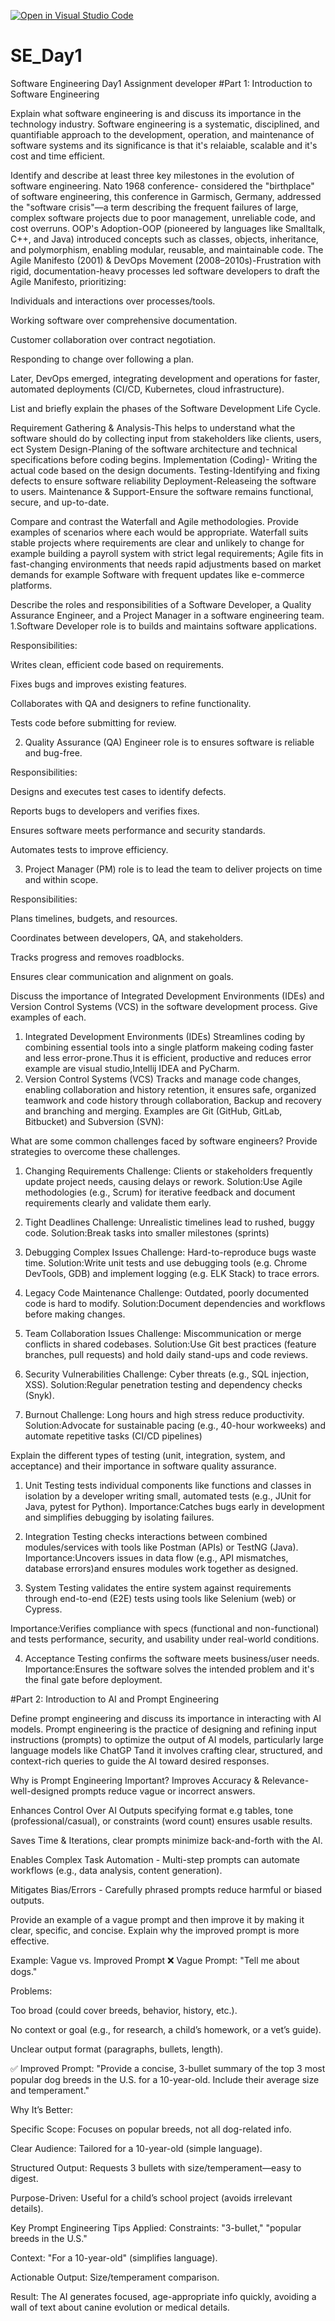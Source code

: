 [![Open in Visual Studio Code](https://classroom.github.com/assets/open-in-vscode-2e0aaae1b6195c2367325f4f02e2d04e9abb55f0b24a779b69b11b9e10269abc.svg)](https://classroom.github.com/online_ide?assignment_repo_id=19092078&assignment_repo_type=AssignmentRepo)
# SE_Day1
Software Engineering Day1 Assignment
developer
#Part 1: Introduction to Software Engineering

Explain what software engineering is and discuss its importance in the technology industry.
Software engineering is a systematic, disciplined, and quantifiable approach to the development, operation, and maintenance of software systems and its significance is that it's relaiable, scalable and it's cost and time efficient.

Identify and describe at least three key milestones in the evolution of software engineering.
Nato 1968 conference- considered the "birthplace" of software engineering, this conference in Garmisch, Germany, addressed the "software crisis"—a term describing the frequent failures of large, complex software projects due to poor management, unreliable code, and cost overruns.
OOP's Adoption-OOP (pioneered by languages like Smalltalk, C++, and Java) introduced concepts such as classes, objects, inheritance, and polymorphism, enabling modular, reusable, and maintainable code.
 The Agile Manifesto (2001) & DevOps Movement (2008–2010s)-Frustration with rigid, documentation-heavy processes led software developers to draft the Agile Manifesto, prioritizing:

Individuals and interactions over processes/tools.

Working software over comprehensive documentation.

Customer collaboration over contract negotiation.

Responding to change over following a plan.

Later, DevOps emerged, integrating development and operations for faster, automated deployments (CI/CD, Kubernetes, cloud infrastructure).



List and briefly explain the phases of the Software Development Life Cycle.

Requirement Gathering & Analysis-This helps to understand what the software should do by collecting input from stakeholders like clients, users, ect
System Design-Planing of the software architecture and technical specifications before coding begins.
Implementation (Coding)- Writing the actual code based on the design documents.
Testing-Identifying and fixing defects to ensure software reliability
Deployment-Releaseing the software to users.
Maintenance & Support-Ensure the software remains functional, secure, and up-to-date.

Compare and contrast the Waterfall and Agile methodologies. Provide examples of scenarios where each would be appropriate.
 Waterfall suits stable projects where requirements are clear and unlikely to change for example building a payroll system with strict legal requirements; Agile fits in fast-changing environments that needs rapid adjustments based on market demands for example Software with frequent updates like e-commerce platforms.

Describe the roles and responsibilities of a Software Developer, a Quality Assurance Engineer, and a Project Manager in a software engineering team.
1.Software Developer role is to builds and maintains software applications.

Responsibilities:

Writes clean, efficient code based on requirements.

Fixes bugs and improves existing features.

Collaborates with QA and designers to refine functionality.

Tests code before submitting for review.

2. Quality Assurance (QA) Engineer role is to ensures software is reliable and bug-free.

Responsibilities:

Designs and executes test cases to identify defects.

Reports bugs to developers and verifies fixes.

Ensures software meets performance and security standards.

Automates tests to improve efficiency.

3. Project Manager (PM) role is to lead the team to deliver projects on time and within scope.

Responsibilities:

Plans timelines, budgets, and resources.

Coordinates between developers, QA, and stakeholders.

Tracks progress and removes roadblocks.

Ensures clear communication and alignment on goals.

Discuss the importance of Integrated Development Environments (IDEs) and Version Control Systems (VCS) in the software development process. Give examples of each.
1. Integrated Development Environments (IDEs) Streamlines coding by combining essential tools into a single platform makeing coding faster and less error-prone.Thus it is efficient, productive and reduces error example are visual studio,Intellij IDEA and PyCharm.
2. Version Control Systems (VCS) Tracks and manage code changes, enabling collaboration and history retention, it ensures safe, organized teamwork and code history through collaboration, Backup and recovery and branching and merging. Examples are Git (GitHub, GitLab, Bitbucket) and Subversion (SVN): 

What are some common challenges faced by software engineers? Provide strategies to overcome these challenges.
1. Changing Requirements
Challenge: Clients or stakeholders frequently update project needs, causing delays or rework.
Solution:Use Agile methodologies (e.g., Scrum) for iterative feedback and document requirements clearly and validate them early.

2. Tight Deadlines
Challenge: Unrealistic timelines lead to rushed, buggy code.
Solution:Break tasks into smaller milestones (sprints)

3. Debugging Complex Issues
Challenge: Hard-to-reproduce bugs waste time.
Solution:Write unit tests and use debugging tools (e.g. Chrome DevTools, GDB) and implement logging (e.g. ELK Stack) to trace errors.

4. Legacy Code Maintenance
Challenge: Outdated, poorly documented code is hard to modify.
Solution:Document dependencies and workflows before making changes.

5. Team Collaboration Issues
Challenge: Miscommunication or merge conflicts in shared codebases.
Solution:Use Git best practices (feature branches, pull requests) and hold daily stand-ups and code reviews.

6. Security Vulnerabilities
Challenge: Cyber threats (e.g., SQL injection, XSS).
Solution:Regular penetration testing and dependency checks (Snyk).

7. Burnout
Challenge: Long hours and high stress reduce productivity.
Solution:Advocate for sustainable pacing (e.g., 40-hour workweeks) and automate repetitive tasks (CI/CD pipelines)

Explain the different types of testing (unit, integration, system, and acceptance) and their importance in software quality assurance.
1. Unit Testing tests individual components like functions and classes in isolation by a developer writing small, automated tests (e.g., JUnit for Java, pytest for Python).
Importance:Catches bugs early in development and simplifies debugging by isolating failures.

2. Integration Testing checks interactions between combined modules/services with tools like Postman (APIs) or TestNG (Java).
Importance:Uncovers issues in data flow (e.g., API mismatches, database errors)and ensures modules work together as designed.

3. System Testing validates the entire system against requirements through end-to-end (E2E) tests using tools like Selenium (web) or Cypress.

Importance:Verifies compliance with specs (functional and non-functional) and tests performance, security, and usability under real-world conditions.

4. Acceptance Testing confirms the software meets business/user needs.
Importance:Ensures the software solves the intended problem and it's the final gate before deployment.

#Part 2: Introduction to AI and Prompt Engineering


Define prompt engineering and discuss its importance in interacting with AI models.
Prompt engineering is the practice of designing and refining input instructions (prompts) to optimize the output of AI models, particularly large language models like ChatGP Tand it involves crafting clear, structured, and context-rich queries to guide the AI toward desired responses.

Why is Prompt Engineering Important?
Improves Accuracy & Relevance-well-designed prompts reduce vague or incorrect answers.

Enhances Control Over AI Outputs specifying format e.g tables, tone (professional/casual), or constraints (word count) ensures usable results.

Saves Time & Iterations, clear prompts minimize back-and-forth with the AI.

Enables Complex Task Automation - Multi-step prompts can automate workflows (e.g., data analysis, content generation).

Mitigates Bias/Errors - Carefully phrased prompts reduce harmful or biased outputs.


Provide an example of a vague prompt and then improve it by making it clear, specific, and concise. Explain why the improved prompt is more effective.

Example: Vague vs. Improved Prompt
❌ Vague Prompt:
"Tell me about dogs."

Problems:

Too broad (could cover breeds, behavior, history, etc.).

No context or goal (e.g., for research, a child’s homework, or a vet’s guide).

Unclear output format (paragraphs, bullets, length).

✅ Improved Prompt:
"Provide a concise, 3-bullet summary of the top 3 most popular dog breeds in the U.S. for a 10-year-old. Include their average size and temperament."

Why It’s Better:

Specific Scope: Focuses on popular breeds, not all dog-related info.

Clear Audience: Tailored for a 10-year-old (simple language).

Structured Output: Requests 3 bullets with size/temperament—easy to digest.

Purpose-Driven: Useful for a child’s school project (avoids irrelevant details).

Key Prompt Engineering Tips Applied:
Constraints: "3-bullet," "popular breeds in the U.S."

Context: "For a 10-year-old" (simplifies language).

Actionable Output: Size/temperament comparison.

Result: The AI generates focused, age-appropriate info quickly, avoiding a wall of text about canine evolution or medical details.
